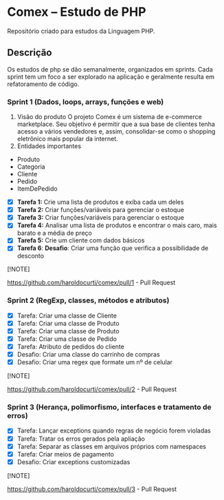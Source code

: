 # Comex – Estudo de PHP
Repositório criado para estudos da Linguagem PHP.
## Descrição
Os estudos de php se dão semanalmente, organizados em sprints. Cada sprint tem um foco a ser explorado na aplicação e geralmente resulta em refatoramento de código.
### Sprint 1 (Dados, loops, arrays, funções e web)
1. Visão do produto
  O projeto Comex é um sistema de e-commerce marketplace. Seu objetivo é permitir que a sua base de clientes tenha acesso a vários vendedores e, assim, consolidar-se como o shopping eletrônico mais popular da internet.
2. Entidades importantes
  * Produto
  * Categoria
  * Cliente
  * Pedido
  * ItemDePedido

- [x] **Tarefa 1:** Crie uma lista de produtos e exiba cada um deles 
- [x] **Tarefa 2:** Criar funções/variáveis para gerenciar o estoque
- [x] **Tarefa 3:** Criar funções/variáveis para gerenciar o estoque
- [x] **Tarefa 4:** Analisar uma lista de produtos e encontrar o mais caro, mais barato e a média de preço
- [x] **Tarefa 5:** Crie um cliente com dados básicos
- [x] **Tarefa 6**: **Desafio**: Criar uma função que verifica a possibilidade de desconto

[!NOTE]

https://github.com/haroldocurti/comex/pull/1 - Pull Request

### Sprint 2 (RegExp, classes, métodos e atributos)
- [x] Tarefa: Criar uma classe de Cliente
- [x] Tarefa: Criar uma classe de Produto
- [x] Tarefa: Criar uma classe de Produto
- [x] Tarefa: Criar uma classe de Pedido
- [x] Tarefa: Atributo de pedidos do cliente
- [x] Desafio: Criar uma classe do carrinho de compras
- [x] Desafio: Criar uma regex que formate um nº de celular

[!NOTE]

https://github.com/haroldocurti/comex/pull/2 - Pull Request

### Sprint 3 (Herança, polimorfismo, interfaces e tratamento de erros)
- [x] Tarefa: Lançar exceptions quando regras de negócio forem violadas
- [x] Tarefa: Tratar os erros gerados pela apliação
- [x] Tarefa: Separar as classes em arquivos próprios com namespaces
- [x] Tarefa: Criar meios de pagamento
- [x] Desafio: Criar exceptions customizadas

[!NOTE]

https://github.com/haroldocurti/comex/pull/3 - Pull Request

      
